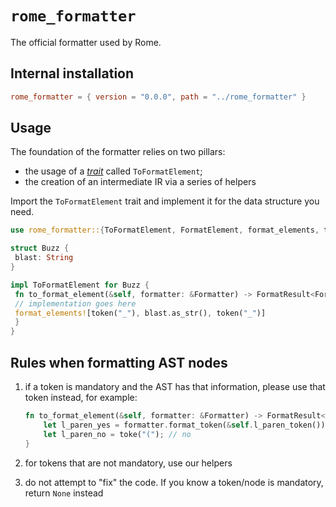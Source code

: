 # `rome_formatter`

The official formatter used by Rome.

## Internal installation

```toml
rome_formatter = { version = "0.0.0", path = "../rome_formatter" }
```

## Usage

The foundation of the formatter relies on two pillars:

- the usage of a [*trait*](https://doc.rust-lang.org/reference/items/traits.html) called `ToFormatElement`;
- the creation of an intermediate IR via a series of helpers

Import the `ToFormatElement` trait and implement it for the data structure you need.

```rust
use rome_formatter::{ToFormatElement, FormatElement, format_elements, token}

struct Buzz {
 blast: String
}

impl ToFormatElement for Buzz {
 fn to_format_element(&self, formatter: &Formatter) -> FormatResult<FormatElement> {
 // implementation goes here
 format_elements![token("_"), blast.as_str(), token("_")]
 }
}

```

## Rules when formatting AST nodes

1. if a token is mandatory and the AST has that information, please use that token instead, for example:

	```rust
	fn to_format_element(&self, formatter: &Formatter) -> FormatResult<FormatElement> {
		let l_paren_yes = formatter.format_token(&self.l_paren_token())?; // yes
		let l_paren_no = toke("("); // no
	}
	```

 1. for tokens that are not mandatory, use our helpers
 1. do not attempt to "fix" the code. If you know a token/node is mandatory, return `None` instead
